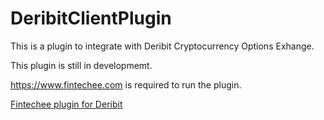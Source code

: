 # DeribitClientPlugin
This is a plugin to integrate with Deribit Cryptocurrency Options Exhange.

This plugin is still in developmemt.

https://www.fintechee.com is required to run the plugin.

[Fintechee plugin for Deribit](https://s3.eu-central-1.amazonaws.com/apalock.com/images/deribit.png)
